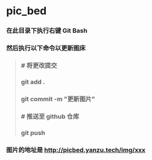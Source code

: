 # pic_bed
### 在此目录下执行右键 Git Bash

### 然后执行以下命令以更新图床

> ### # 将更改提交
>
> ### git add .
>
> ### git commit -m "更新图片"
>
> ### # 推送至 github 仓库
>
> ### git push
>

### 图片的地址是 http://picbed.yanzu.tech/img/xxx


